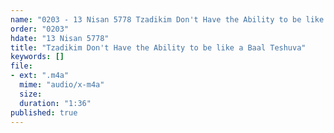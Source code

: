 ```yaml
---
name: "0203 - 13 Nisan 5778 Tzadikim Don't Have the Ability to be like a Baal Teshuva"
order: "0203"
hdate: "13 Nisan 5778"
title: "Tzadikim Don't Have the Ability to be like a Baal Teshuva"
keywords: []
file:
- ext: ".m4a"
  mime: "audio/x-m4a"
  size: 
  duration: "1:36"
published: true
---
```


